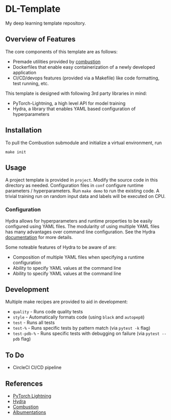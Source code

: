 # DL-Template

My deep learning template repository. 


## Overview of Features

The core components of this template are as follows:
* Premade utilities provided by [combustion](https://github.com/TidalPaladin/combustion)
* Dockerfiles that enable easy containerization of a newly developed 
  application
* CI/CD/devops features (provided via a Makefile) like code formatting,
  test running, etc.

This template is designed with following 3rd party libraries in mind:
* PyTorch-Lightning, a high level API for model training
* Hydra, a library that enables YAML based configuration of hyperparameters


## Installation

To pull the Combustion submodule and initialize a virtual environment, run

```
make init
```

## Usage

A project template is provided in `project`. Modify the source code in this directory
as needed. Configuration files in `conf` configure runtime parameters / hyperparameters.
Run `make demo` to run the existing code. A trivial training run on random input data
and labels will be executed on CPU.

### Configuration

Hydra allows for hyperparameters and runtime properties to be easily configured
using YAML files. The modularity of using multiple YAML files has many advantages
over command line configuration. See the Hydra 
[documentation](https://github.com/facebookresearch/hydra) for more details. 

Some noteable features of Hydra to be aware of are:
* Composition of multiple YAML files when specifying a runtime configuration
* Ability to specify YAML values at the command line
* Ability to specify YAML values at the command line


## Development

Multiple make recipes are provided to aid in development:
* `quality` - Runs code quality tests
* `style` - Automatically formats code (using `black` and `autopep8`)
* `test` - Runs all tests
* `test-%` - Runs specific tests by pattern match (via `pytest -k` flag)
* `test-pdb-%` - Runs specific tests with debugging on failure (via `pytest --pdb` flag)

## To Do
* CircleCI CI/CD pipeline


## References
* [PyTorch Lightning](https://github.com/PytorchLightning/pytorch-lightning)
* [Hydra](https://github.com/facebookresearch/hydra)
* [Combustion](https://github.com/TidalPaladin/combustion)
* [Albumentations](https://albumentations.ai/)
